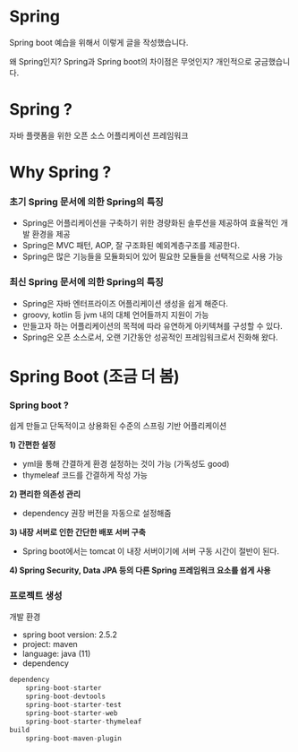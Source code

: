 # Spring

Spring boot 예습을 위해서 이렇게 글을 작성했습니다.

왜 Spring인지? Spring과 Spring boot의 차이점은 무엇인지? 개인적으로 궁금했습니다.

# Spring ?

자바 플랫폼을 위한 오픈 소스 어플리케이션 프레임워크

# Why Spring ?

### 초기 Spring 문서에 의한 Spring의 특징

- Spring은 어플리케이션을 구축하기 위한 경량화된 솔루션을 제공하여 효율적인 개발 환경을 제공
- Spring은 MVC 패턴, AOP, 잘 구조화된 예외계층구조를 제공한다.
- Spring은 많은 기능들을 모듈화되어 있어 필요한 모듈들을 선택적으로 사용 가능

### 최신 Spring 문서에 의한 Spring의 특징

- Spring은 자바 엔터프라이즈 어플리케이션 생성을 쉽게 해준다.
- groovy, kotlin 등 jvm 내의 대체 언어들까지 지원이 가능
- 만들고자 하는 어플리케이션의 목적에 따라 유연하게 아키텍쳐를 구성할 수 있다.
- Spring은 오픈 소스로서, 오랜 기간동안 성공적인 프레임워크로서 진화해 왔다.

# Spring Boot (조금 더 봄)

### Spring boot ?

쉽게 만들고 단독적이고 상용화된 수준의 스프링 기반 어플리케이션

**1) 간편한 설정**

- yml을 통해 간결하게 환경 설정하는 것이 가능 (가독성도 good)
- thymeleaf 코드를 간결하게 작성 가능

**2) 편리한 의존성 관리**

- dependency 권장 버전을 자동으로 설정해줌

**3) 내장 서버로 인한 간단한 배포 서버 구축**

- Spring boot에서는 tomcat 이 내장 서버이기에 서버 구동 시간이 절반이 된다.

**4) Spring Security, Data JPA 등의 다른 Spring 프레임워크 요소를 쉽게 사용**

### 프로젝트 생성

개발 환경

- spring boot version: 2.5.2
- project: maven
- language: java (11)
- dependency

```javascript
dependency
	spring-boot-starter
	spring-boot-devtools
	spring-boot-starter-test
	spring-boot-starter-web
	spring-boot-starter-thymeleaf
build
	spring-boot-maven-plugin
```
